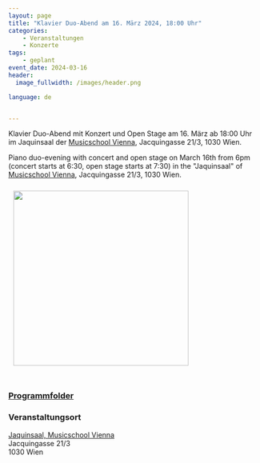 ```yaml
---
layout: page
title: "Klavier Duo-Abend am 16. März 2024, 18:00 Uhr"
categories:
    - Veranstaltungen
    - Konzerte
tags:
    - geplant
event_date: 2024-03-16
header:
  image_fullwidth: /images/header.png

language: de


---
```



Klavier Duo-Abend mit Konzert und Open Stage am 16. März ab 18:00 Uhr im Jaquinsaal der [Musicschool Vienna](https://www.musicschoolvienna.com/), Jacquingasse 21/3, 1030 Wien.

Piano duo-evening with concert and open stage on March 16th from 6pm (concert starts at 6:30, open stage starts at 7:30) in the "Jaquinsaal" of [Musicschool Vienna](https://www.musicschoolvienna.com/), Jacquingasse 21/3, 1030 Wien.

<a href="/images/poster-2024-03-03.png"><img src="/images/poster-2024-03-03.png" style="float:left;" width="350px" hspace="10" vspace="10"></a>


<div style="clear: both;">&nbsp;</div>

### [Programmfolder](/files/2024-03-03-programm.pdf)

### Veranstaltungsort

<a href="https://www.arco-wien.at/">Jaquinsaal, Musicschool Vienna</a><br>
Jacquingasse 21/3<br>
1030 Wien<br>



<div
    data-service="googlemaps"
    data-id="!1m18!1m12!1m3!1d2659.7192873558456!2d16.38269097653893!3d48.1927598473177!2m3!1f0!2f0!3f0!3m2!1i1024!2i768!4f13.1!3m3!1m2!1s0x476d07635e60be51%3A0x1de7d0f1390ff2c0!2sJacquingasse%2021%2C%201030%20Wien!5e0!3m2!1sen!2sat!4v1704910538354!5m2!1sen!2sat"
    data-autoscale
></div>


